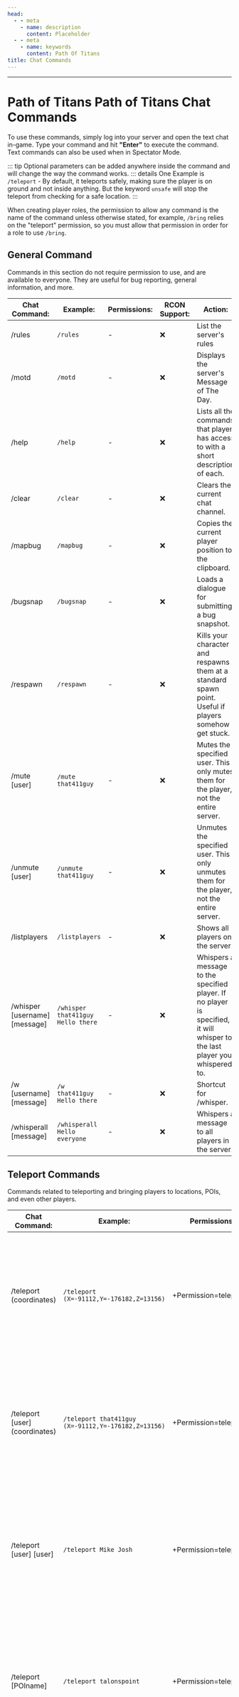 ```yaml
---
head:
  - - meta
    - name: description
      content: Placeholder
  - - meta
    - name: keywords
      content: Path Of Titans
title: Chat Commands
---
```


---

# Path of Titans Path of Titans Chat Commands

To use these commands, simply log into your server and open the text chat in-game. Type your command and hit **"Enter"** to execute the command. Text commands can also be used when in Spectator Mode.

::: tip
Optional parameters can be added anywhere inside the command and will change the way the command works.
::: details
One Example is `/teleport` - By default, it teleports safely, making sure the player is on ground and not inside anything. But the keyword `unsafe` will stop the teleport from checking for a safe location.
:::

When creating player roles, the permission to allow any command is the name of the command unless otherwise stated, for example, `/bring` relies on the "teleport" permission, so you must allow that permission in order for a role to use `/bring`.

## General Command

Commands in this section do not require permission to use, and are available to everyone. They are useful for bug reporting, general information, and more.

| Chat Command:                 | Example:                          | Permissions: | RCON Support: | Action:                                                                                                                     |
| ----------------------------- | --------------------------------- | ------------ | ------------- | --------------------------------------------------------------------------------------------------------------------------- |
| /rules                        | `/rules`                          | -            | :x:           | List the server's rules                                                                                                     |
| /motd                         | `/motd`                           | -            | :x:           | Displays the server's Message of The Day.                                                                                   |
| /help                         | `/help`                           | -            | :x:           | Lists all the commands that player has access to with a short description of each.                                          |
| /clear                        | `/clear`                          | -            | :x:           | Clears the current chat channel.                                                                                            |
| /mapbug                       | `/mapbug`                         | -            | :x:           | Copies the current player position to the clipboard.                                                                        |
| /bugsnap                      | `/bugsnap`                        | -            | :x:           | Loads a dialogue for submitting a bug snapshot.                                                                             |
| /respawn                      | `/respawn`                        | -            | :x:           | Kills your character and respawns them at a standard spawn point. Useful if players somehow get stuck.                      |
| /mute [user]                  | `/mute that411guy`                | -            | :x:           | Mutes the specified user. This only mutes them for the player, not the entire server.                                       |
| /unmute [user]                | `/unmute that411guy`              | -            | :x:           | Unmutes the specified user. This only unmutes them for the player, not the entire server.                                   |
| /listplayers                  | `/listplayers`                    | -            | :x:           | Shows all players on the server.                                                                                            |
| /whisper [username] [message] | `/whisper that411guy Hello there` | -            | :x:           | Whispers a message to the specified player. If no player is specified, it will whisper to the last player you whispered to. |
| /w [username] [message]       | `/w that411guy Hello there`       | -            | :x:           | Shortcut for /whisper.                                                                                                      |
| /whisperall [message]         | `/whisperall Hello everyone`      | -            | :x:           | Whispers a message to all players in the server.                                                                            |

## Teleport Commands

Commands related to teleporting and bringing players to locations, POIs, and even other players.

| Chat Command:                  | Example:                                            | Permissions:            | RCON Support:      | Action:                                                                                                                                                                                   |
| ------------------------------ | --------------------------------------------------- | ----------------------- | ------------------ | ----------------------------------------------------------------------------------------------------------------------------------------------------------------------------------------- |
| /teleport (coordinates)        | `/teleport (X=-91112,Y=-176182,Z=13156)`            | +Permission=teleport    | :heavy_check_mark: | Teleports yourself to the specified coordinates. 'unsafe' Optional parameter, use to change from a safe teleport to an unsafe teleport                                                    |
| /teleport [user] (coordinates) | `/teleport that411guy (X=-91112,Y=-176182,Z=13156)` | +Permission=teleport    | :heavy_check_mark: | Teleports the user to the specified coordinates. 'unsafe' Optional parameter, use to change from a safe teleport to an unsafe teleport                                                    |
| /teleport [user] [user]        | `/teleport Mike Josh`                               | +Permission=teleport    | :heavy_check_mark: | Teleports the first user to the second user. 'unsafe' Optional parameter, use to change from a safe teleport to an unsafe teleport                                                        |
| /teleport [POIname]            | `/teleport talonspoint`                             | +Permission=teleport    | :heavy_check_mark: | Teleports yourself to a point within the specified POI. 'unsafe' Optional parameter, use to change from a safe teleport to an unsafe teleport                                             |
| /teleport [user] [POIname]     | `/teleport that411guy talonspoint`                  | +Permission=teleport    | :heavy_check_mark: | Teleports the user to a point within the specified POI. 'unsafe' Optional parameter, use to change from a safe teleport to an unsafe teleport                                             |
| /bring [user]                  | `/bring that411guy`                                 | +Permission=teleport    | :x:                | Brings the user to your location. 'unsafe' Optional parameter, use to change from a safe teleport to an unsafe teleport                                                                   |
| /goto [location]               | `/goto talonspoint`                                 | +Permission=teleport    | :x:                | Teleports you to the target location. The location can be either a username, a POI, or coordinates. 'unsafe' Optional parameter, use to change from a safe teleport to an unsafe teleport |
| /teleportall [POIname]         | `/teleportall talonspoint`                          | +Permission=teleportall | :heavy_check_mark: | Teleports all users on the server to a point within the specified POI.                                                                                                                    |
| /teleportall (coordinates)     | `/teleportall (X=-91112,Y=-176182,Z=13156)`         | +Permission=teleportall | :heavy_check_mark: | Teleports all users on the server to the specified coordinates.                                                                                                                           |
| /bringall                      | `/bringall`                                         | +Permission=teleportall | :x:                | Teleports all players to your location.                                                                                                                                                   |

## Change Stats Commands

Commands related to changing player stats, such as hunger, thirst, stamina, and many more.

| Chat Command:      | Example:        | Permissions:         | RCON Support:      | Action:                                  |
| ------------------ | --------------- | -------------------- | ------------------ | ---------------------------------------- |
| /setmarks [number] | `/setmarks 900` | +Permission=setmarks | :heavy_check_mark: | Sets your marks to the specified number. |
